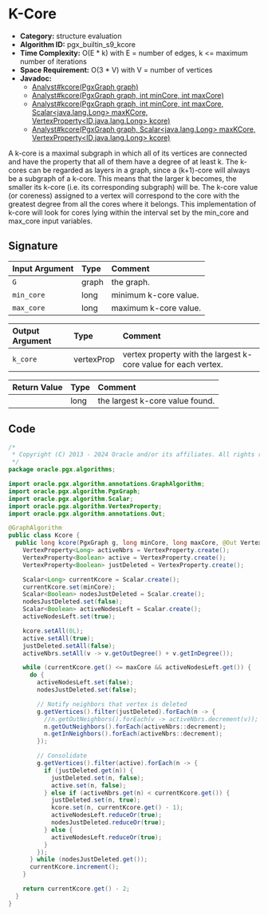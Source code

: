 # K-Core

- **Category:** structure evaluation
- **Algorithm ID:** pgx_builtin_s9_kcore
- **Time Complexity:** O(E * k) with E = number of edges, k <= maximum number of iterations
- **Space Requirement:** O(3 * V) with V = number of vertices
- **Javadoc:**
  - [Analyst#kcore(PgxGraph graph)](https://docs.oracle.com/en/database/oracle/property-graph/24.4/spgjv/oracle/pgx/api/Analyst.html#kcore_oracle_pgx_api_PgxGraph_)
  - [Analyst#kcore(PgxGraph graph, int minCore, int maxCore)](https://docs.oracle.com/en/database/oracle/property-graph/24.4/spgjv/oracle/pgx/api/Analyst.html#kcore_oracle_pgx_api_PgxGraph_int_int_)
  - [Analyst#kcore(PgxGraph graph, int minCore, int maxCore, Scalar<java.lang.Long> maxKCore, VertexProperty<ID,java.lang.Long> kcore)](https://docs.oracle.com/en/database/oracle/property-graph/24.4/spgjv/oracle/pgx/api/Analyst.html#kcore_oracle_pgx_api_PgxGraph_int_int_oracle_pgx_api_Scalar_oracle_pgx_api_VertexProperty_)
  - [Analyst#kcore(PgxGraph graph, Scalar<java.lang.Long> maxKCore, VertexProperty<ID,java.lang.Long> kcore)](https://docs.oracle.com/en/database/oracle/property-graph/24.4/spgjv/oracle/pgx/api/Analyst.html#kcore_oracle_pgx_api_PgxGraph_oracle_pgx_api_Scalar_oracle_pgx_api_VertexProperty_)

A k-core is a maximal subgraph in which all of its vertices are connected and have the property that all of them have a degree of at least k. The k-cores can be regarded as layers in a graph, since a (k+1)-core will always be a subgraph of a k-core. This means that the larger k becomes, the smaller its k-core (i.e. its corresponding subgraph) will be. The k-core value (or coreness) assigned to a vertex will correspond to the core with the greatest degree from all the cores where it belongs. This implementation of k-core will look for cores lying within the interval set by the min_core and max_core input variables.

## Signature

| Input Argument | Type | Comment |
| :--- | :--- | :--- |
| `G` | graph | the graph. |
| `min_core` | long | minimum k-core value. |
| `max_core` | long | maximum k-core value. |

| Output Argument | Type | Comment |
| :--- | :--- | :--- |
| `k_core` | vertexProp<long> | vertex property with the largest k-core value for each vertex. |

| Return Value | Type | Comment |
| :--- | :--- | :--- |
| | long | the largest k-core value found. |

## Code

```java
/*
 * Copyright (C) 2013 - 2024 Oracle and/or its affiliates. All rights reserved.
 */
package oracle.pgx.algorithms;

import oracle.pgx.algorithm.annotations.GraphAlgorithm;
import oracle.pgx.algorithm.PgxGraph;
import oracle.pgx.algorithm.Scalar;
import oracle.pgx.algorithm.VertexProperty;
import oracle.pgx.algorithm.annotations.Out;

@GraphAlgorithm
public class Kcore {
  public long kcore(PgxGraph g, long minCore, long maxCore, @Out VertexProperty<Long> kcore) {
    VertexProperty<Long> activeNbrs = VertexProperty.create();
    VertexProperty<Boolean> active = VertexProperty.create();
    VertexProperty<Boolean> justDeleted = VertexProperty.create();

    Scalar<Long> currentKcore = Scalar.create();
    currentKcore.set(minCore);
    Scalar<Boolean> nodesJustDeleted = Scalar.create();
    nodesJustDeleted.set(false);
    Scalar<Boolean> activeNodesLeft = Scalar.create();
    activeNodesLeft.set(true);

    kcore.setAll(0L);
    active.setAll(true);
    justDeleted.setAll(false);
    activeNbrs.setAll(v -> v.getOutDegree() + v.getInDegree());

    while (currentKcore.get() <= maxCore && activeNodesLeft.get()) {
      do {
        activeNodesLeft.set(false);
        nodesJustDeleted.set(false);

        // Notify neighbors that vertex is deleted
        g.getVertices().filter(justDeleted).forEach(n -> {
          //n.getOutNeighbors().forEach(v -> activeNbrs.decrement(v));
          n.getOutNeighbors().forEach(activeNbrs::decrement);
          n.getInNeighbors().forEach(activeNbrs::decrement);
        });

        // Consolidate
        g.getVertices().filter(active).forEach(n -> {
          if (justDeleted.get(n)) {
            justDeleted.set(n, false);
            active.set(n, false);
          } else if (activeNbrs.get(n) < currentKcore.get()) {
            justDeleted.set(n, true);
            kcore.set(n, currentKcore.get() - 1);
            activeNodesLeft.reduceOr(true);
            nodesJustDeleted.reduceOr(true);
          } else {
            activeNodesLeft.reduceOr(true);
          }
        });
      } while (nodesJustDeleted.get());
      currentKcore.increment();
    }

    return currentKcore.get() - 2;
  }
}
```

